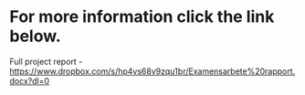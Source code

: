 # For more information click the link below.
Full project report - https://www.dropbox.com/s/hp4ys68v9zqu1br/Examensarbete%20rapport.docx?dl=0
